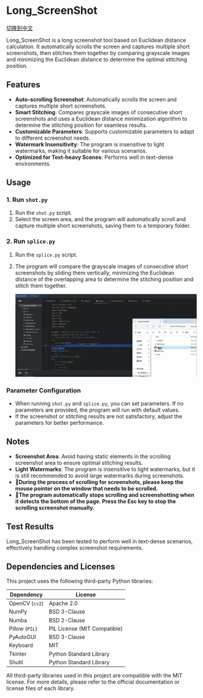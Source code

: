 # Long_ScreenShot

[切换到中文](./README.zh_cn.md)

Long_ScreenShot is a long screenshot tool based on Euclidean distance calculation. It automatically scrolls the screen and captures multiple short screenshots, then stitches them together by comparing grayscale images and minimizing the Euclidean distance to determine the optimal stitching position.

## Features

- **Auto-scrolling Screenshot**: Automatically scrolls the screen and captures multiple short screenshots.
- **Smart Stitching**: Compares grayscale images of consecutive short screenshots and uses a Euclidean distance minimization algorithm to determine the stitching position for seamless results.
- **Customizable Parameters**: Supports customizable parameters to adapt to different screenshot needs.
- **Watermark Insensitivity**: The program is insensitive to light watermarks, making it suitable for various scenarios.
- **Optimized for Text-heavy Scenes**: Performs well in text-dense environments.

## Usage

### 1. Run `shot.py`

1. Run the `shot.py` script.
2. Select the screen area, and the program will automatically scroll and capture multiple short screenshots, saving them to a temporary folder.

### 2. Run `splice.py`

1. Run the `splice.py` script.

2. The program will compare the grayscale images of consecutive short screenshots by sliding them vertically, minimizing the Euclidean distance of the overlapping area to determine the stitching position and stitch them together.

   ![example](./EXAMPLE.webp)

### Parameter Configuration

- When running `shot.py` and `splice.py`, you can set parameters. If no parameters are provided, the program will run with default values.
- If the screenshot or stitching results are not satisfactory, adjust the parameters for better performance.

## Notes

- **Screenshot Area**: Avoid having static elements in the scrolling screenshot area to ensure optimal stitching results.
- **Light Watermarks**: The program is insensitive to light watermarks, but it is still recommended to avoid large watermarks during screenshots.
- 🤖**During the process of scrolling for screenshots, please keep the mouse pointer on the window that needs to be scrolled.**
- 🤖**The program automatically stops scrolling and screenshotting when it detects the bottom of the page. Press the Esc key to stop the scrolling screenshot manually.**

## Test Results

Long_ScreenShot has been tested to perform well in text-dense scenarios, effectively handling complex screenshot requirements.

## **Dependencies and Licenses**

This project uses the following third-party Python libraries:

| Dependency     | License                      |
| -------------- | ---------------------------- |
| OpenCV (`cv2`) | Apache 2.0                   |
| NumPy          | BSD 3-Clause                 |
| Numba          | BSD 2-Clause                 |
| Pillow (`PIL`) | PIL License (MIT Compatible) |
| PyAutoGUI      | BSD 3-Clause                 |
| Keyboard       | MIT                          |
| Tkinter        | Python Standard Library      |
| Shutil         | Python Standard Library      |

All third-party libraries used in this project are compatible with the MIT license. For more details, please refer to the official documentation or license files of each library.